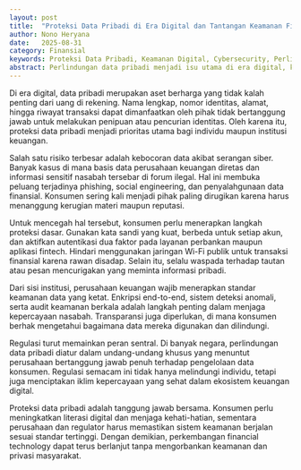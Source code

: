 ```yaml
---
layout: post
title:  "Proteksi Data Pribadi di Era Digital dan Tantangan Keamanan Finansial"
author: Nono Heryana
date:   2025-08-31
category: Finansial
keywords: Proteksi Data Pribadi, Keamanan Digital, Cybersecurity, Perlindungan Konsumen, Financial Technology
abstract: Perlindungan data pribadi menjadi isu utama di era digital, khususnya dalam layanan keuangan berbasis teknologi. Artikel ini membahas risiko kebocoran data, strategi proteksi, serta implikasinya bagi konsumen dan sektor finansial.
---
```


Di era digital, data pribadi merupakan aset berharga yang tidak kalah penting dari uang di rekening. Nama lengkap, nomor identitas, alamat, hingga riwayat transaksi dapat dimanfaatkan oleh pihak tidak bertanggung jawab untuk melakukan penipuan atau pencurian identitas. Oleh karena itu, proteksi data pribadi menjadi prioritas utama bagi individu maupun institusi keuangan.

Salah satu risiko terbesar adalah kebocoran data akibat serangan siber. Banyak kasus di mana basis data perusahaan keuangan diretas dan informasi sensitif nasabah tersebar di forum ilegal. Hal ini membuka peluang terjadinya phishing, social engineering, dan penyalahgunaan data finansial. Konsumen sering kali menjadi pihak paling dirugikan karena harus menanggung kerugian materi maupun reputasi.

Untuk mencegah hal tersebut, konsumen perlu menerapkan langkah proteksi dasar. Gunakan kata sandi yang kuat, berbeda untuk setiap akun, dan aktifkan autentikasi dua faktor pada layanan perbankan maupun aplikasi fintech. Hindari menggunakan jaringan Wi-Fi publik untuk transaksi finansial karena rawan disadap. Selain itu, selalu waspada terhadap tautan atau pesan mencurigakan yang meminta informasi pribadi.

Dari sisi institusi, perusahaan keuangan wajib menerapkan standar keamanan data yang ketat. Enkripsi end-to-end, sistem deteksi anomali, serta audit keamanan berkala adalah langkah penting dalam menjaga kepercayaan nasabah. Transparansi juga diperlukan, di mana konsumen berhak mengetahui bagaimana data mereka digunakan dan dilindungi.

Regulasi turut memainkan peran sentral. Di banyak negara, perlindungan data pribadi diatur dalam undang-undang khusus yang menuntut perusahaan bertanggung jawab penuh terhadap pengelolaan data konsumen. Regulasi semacam ini tidak hanya melindungi individu, tetapi juga menciptakan iklim kepercayaan yang sehat dalam ekosistem keuangan digital.

Proteksi data pribadi adalah tanggung jawab bersama. Konsumen perlu meningkatkan literasi digital dan menjaga kehati-hatian, sementara perusahaan dan regulator harus memastikan sistem keamanan berjalan sesuai standar tertinggi. Dengan demikian, perkembangan financial technology dapat terus berlanjut tanpa mengorbankan keamanan dan privasi masyarakat.
